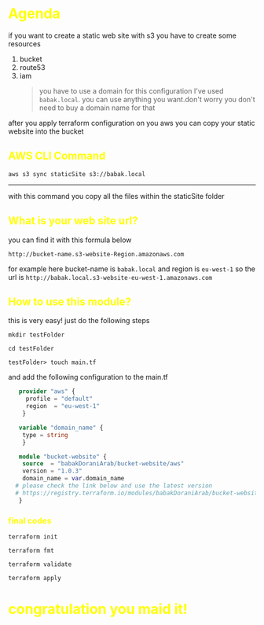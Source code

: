 #  <span style="color:yellow">Agenda</span>

if you want to create a static web site with s3 you have to create some resources

1. bucket
2. route53
3. iam
   > you have to use a domain for this configuration
   > I've used `babak.local`. you can use anything you want.don't worry you don't need to buy a domain name for that

after you apply terraform configuration on you aws you can copy your static website into the bucket

## <span style="color:yellow">AWS CLI Command</span>

`aws s3 sync staticSite s3://babak.local`

---

with this command you copy all the files within the staticSite folder


## <span style="color:yellow"> What is your web site url?</span>

you can find it with this formula below

`http://bucket-name.s3-website-Region.amazonaws.com`

for example here bucket-name is `babak.local` and region is `eu-west-1`
so the url is
`http://babak.local.s3-website-eu-west-1.amazonaws.com`


## <span style="color:yellow"> How to use this module?</span>


this is very easy! just do the following steps

`mkdir testFolder`

`cd testFolder`

`testFolder> touch main.tf`

and add the following configuration to the main.tf

```terraform
   provider "aws" {
     profile = "default"
     region  = "eu-west-1"
    }

   variable "domain_name" {
    type = string
    }

   module "bucket-website" {
    source  = "babakDoraniArab/bucket-website/aws"
    version = "1.0.3"
    domain_name = var.domain_name
  # please check the link below and use the latest version
  # https://registry.terraform.io/modules/babakDoraniArab/bucket-website/aws/latest
   }
 ```

  
 ### <span style="color:yellow">final codes</span>

   `terraform init` 

   `terraform fmt`

   `terraform validate`

   `terraform apply`



   <h1 style="color:yellow">congratulation you maid it!</h1>

